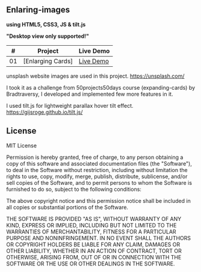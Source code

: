## Enlaring-images
**using HTML5, CSS3, JS & tilt.js**

**"Desktop view only supported!"**

|  #  | Project                                                                                                                     | Live Demo                                                                         |
| :-: | --------------------------------------------------------------------------------------------------------------------------- | --------------------------------------------------------------------------------- |
| 01  | [Enlarging Cards]                                                                                                           | [Live Demo](https://balajin96.github.io/Enlarging-images/)               |

unsplash website images are used in this project. https://unsplash.com/

I took it as a challenge from 50projects50days course (expanding-cards) by Bradtraversy, I developed and implemented few more features in it. 

I used tilt.js for lightweight parallax hover tilt effect. https://gijsroge.github.io/tilt.js/

## License
MIT License

Permission is hereby granted, free of charge, to any person obtaining a copy
of this software and associated documentation files (the "Software"), to deal
in the Software without restriction, including without limitation the rights
to use, copy, modify, merge, publish, distribute, sublicense, and/or sell
copies of the Software, and to permit persons to whom the Software is
furnished to do so, subject to the following conditions:

The above copyright notice and this permission notice shall be included in all
copies or substantial portions of the Software.

THE SOFTWARE IS PROVIDED "AS IS", WITHOUT WARRANTY OF ANY KIND, EXPRESS OR
IMPLIED, INCLUDING BUT NOT LIMITED TO THE WARRANTIES OF MERCHANTABILITY,
FITNESS FOR A PARTICULAR PURPOSE AND NONINFRINGEMENT. IN NO EVENT SHALL THE
AUTHORS OR COPYRIGHT HOLDERS BE LIABLE FOR ANY CLAIM, DAMAGES OR OTHER
LIABILITY, WHETHER IN AN ACTION OF CONTRACT, TORT OR OTHERWISE, ARISING FROM,
OUT OF OR IN CONNECTION WITH THE SOFTWARE OR THE USE OR OTHER DEALINGS IN THE
SOFTWARE.
